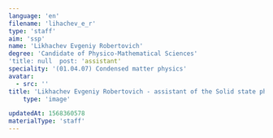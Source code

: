 ```yaml
---
language: 'en'
filename: 'lihachev_e_r'
type: 'staff'
aim: 'ssp'
name: 'Likhachev Evgeniy Robertovich'
degree: 'Candidate of Physico-Mathematical Sciences'
'title: null  post: 'assistant'
speciality: '(01.04.07) Condensed matter physics'
avatar:
  - src: ''
title: 'Likhachev Evgeniy Robertovich - assistant of the Solid state physics and nanostructures Department'
    type: 'image'

updatedAt: 1568360578
materialType: 'staff'
---
```


